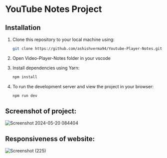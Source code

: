 # YouTube Notes Project

## Installation
1. Clone this repository to your local machine using:
   ```sh
   git clone https://github.com/ashishverma94/Youtube-Player-Notes.git
   ```
3. Open Video-Player-Notes folder in your vscode
4. Install dependencies using Yarn:
   ```sh
   npm install
   ```

5. To run the development server and view the project in your browser:
      ```sh
   npm run dev
   ```
   

## Screenshot of project:

![Screenshot 2024-05-20 084404](https://github.com/ashishverma94/Youtube-Player-Notes/assets/82448727/d7a3b21f-1bd3-489e-bf88-3e676561e92f)

## Responsiveness of website:

![Screenshot (225)](https://github.com/ashishverma94/Youtube-Player-Notes/assets/82448727/42e3d1a2-461f-4c71-9692-e319a573a5df)
